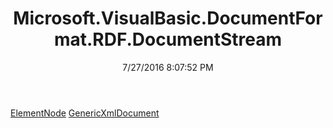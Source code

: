 ﻿---
title: Microsoft.VisualBasic.DocumentFormat.RDF.DocumentStream
date: 7/27/2016 8:07:52 PM
---

[ElementNode](T-Microsoft.VisualBasic.DocumentFormat.RDF.DocumentStream.ElementNode.html)
[GenericXmlDocument](T-Microsoft.VisualBasic.DocumentFormat.RDF.DocumentStream.GenericXmlDocument.html)
